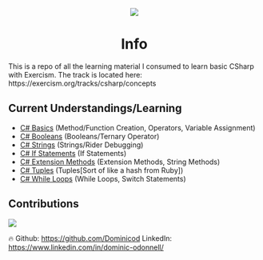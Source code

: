 <p align="center">
  <img src="https://blog.dominwrites.com/wp-content/uploads/2022/07/cropped-cropped-cropped-D-1.png" />
</p>
<center><h1>Info</h1></center>
 This is a repo of all the learning material I consumed to learn basic CSharp with Exercism. The track is located here: https://exercism.org/tracks/csharp/concepts

<h2>Current Understandings/Learning</h2>
<ul>
    <li><a href="https://github.com/Dominicod/BasicCSharpLearning/blob/main/lucians-luscious-lasagna/LuciansLusciousLasagna.cs">C# Basics</a> (Method/Function Creation, Operators, Variable Assignment)</li>
    <li><a href="https://github.com/Dominicod/BasicCSharpLearning/blob/main/annalyns-infiltration/AnnalynsInfiltration.cs">C# Booleans</a> (Booleans/Ternary Operator)</li>
    <li><a href="https://github.com/Dominicod/BasicCSharpLearning/blob/main/log-levels/LogLevels.cs">C# Strings</a> (Strings/Rider Debugging)</li>
    <li><a href="https://github.com/Dominicod/BasicCSharpLearning/blob/main/cars-assemble/CarsAssemble.cs">C# If Statements</a> (If Statements)</li>
    <li><a href="https://github.com/Dominicod/BasicCSharpLearning/blob/main/log-analysis/LogAnalysis.cs">C# Extension Methods</a> (Extension Methods, String Methods)</li>
    <li><a href="https://github.com/Dominicod/BasicCSharpLearning/blob/main/phone-number-analysis/PhoneNumberAnalysis.cs">C# Tuples</a> (Tuples[Sort of like a hash from Ruby])</li>
    <li><a href="https://github.com/Dominicod/BasicCSharpLearning/blob/main/interest-is-interesting/InterestIsInteresting.cs">C# While Loops</a> (While Loops, Switch Statements)</li>
</ul>

## Contributions
<a href="https://github.com/Dominicod/rails-engine-lite/graphs/contributors">
  <img src="https://contrib.rocks/image?repo=Dominicod/rails-engine-lite" />
</a>
<p>🔥 Github: <a href="https://github.com/Dominicod">https://github.com/Dominicod</a> LinkedIn: <a href="https://www.linkedin.com/in/dominic-odonnell/">https://www.linkedin.com/in/dominic-odonnell/</a>  </p>


